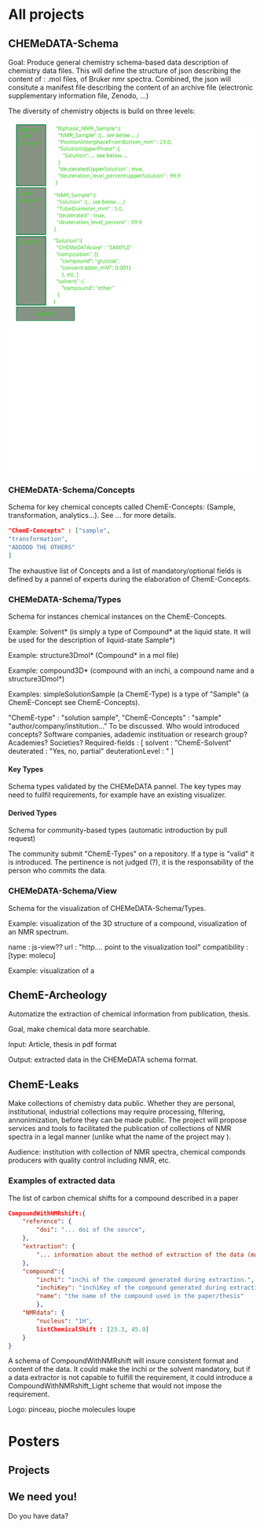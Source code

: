 # All projects

## CHEMeDATA-Schema

Goal: Produce general chemistry schema-based data description of chemistry data files. This will define the structure of json describing the content of : .mol files, of Bruker nmr spectra. Combined, the json will consitute a manifest file describing the content of an archive file (electronic supplementary information file, Zenodo, ...) 

The diversity of chemistry objects is build on three levels:

![missing inage](../images/drawing.svg)


### CHEMeDATA-Schema/Concepts

Schema for key chemical concepts called ChemE-Concepts: (Sample, transformation, analytics...). See ... for more details.

```json
"ChemE-Concepts" : ["sample",
"transformation",
"ADDDDD THE OTHERS"
]
```

The exhaustive list of Concepts and a list of mandatory/optional fields is defined by a pannel of experts during the elaboration of ChemE-Concepts.

### CHEMeDATA-Schema/Types

Schema for instances chemical instances on the ChemE-Concepts.

Example: Solvent* (is simply a type of Compound* at the liquid state. It will be used for the description of liquid-state Sample*)

Example: structure3Dmol* (Compound* in a mol file)

Example: compound3D* (compound with an inchi, a compound name and a structure3Dmol*)

Examples: simpleSolutionSample (a ChemE-Type) is a type of "Sample" (a ChemE-Concept see ChemE-Concepts).


"ChemE-type" : "solution sample",
"ChemE-Concepts" : "sample"
"author/company/institution..." To be discussed. Who would introduced concepts? Software companies, adademic instituation or research group? Academies? Societies?
Required-fields : [
	solvent : "ChemE-Solvent"
	deuterated : "Yes, no, partial"
	deuterationLevel : "
]
#### Key Types

Schema types validated by the CHEMeDATA pannel. The key types may need to fullfil requirements, for example have an existing visualizer.

#### Derived Types

Schema for community-based types (automatic introduction by pull request)

The community submit "ChemE-Types" on a repository. If a type is "valid" it is introduced. The pertinence is not judged (?), it is the responsability of the person who commits the data.

### CHEMeDATA-Schema/View

Schema for the visualization of CHEMeDATA-Schema/Types. 

Example: visualization of the 3D structure of a compound, visualization of an NMR spectrum.

name : js-view??
url : "http.... point to the visualization tool"
compatibility : [type: molecu]


Example: visualization of a 

## ChemE-Archeology

Automatize the extraction of chemical information from publication, thesis. 

Goal, make chemical data more searchable.

Input: Article, thesis in pdf format

Output: extracted data in the CHEMeDATA schema format.

## ChemE-Leaks

Make collections of chemistry data public. Whether they are personal, institutional, industrial collections may require processing, filtering, annonimization, before they can be made public. The project will propose services and tools to facilitated the publication of collections of NMR spectra in a legal manner (unlike what the name of the project may ). 

Audience: institution with collection of NMR spectra, chemical componds producers with quality control including NMR, etc.



### Examples of extracted data

The list of carbon chemical shifts for a compound described in a paper

```json
CompoundWithNMRshift:{
	"reference": {
		"doi": "... doi of the source",
	},
	"extraction": {
		"... information about the method of extraction of the data (manual... software... author...)"
	},
	"compound":{
		"inchi": "inchi of the compound generated during extraction.",
		"inchiKey": "inchiKey of the compound generated during extraction. ?Needed?",
		"name": "the name of the compound used in the paper/thesis"
		},
	"NMRdata": {
		"nucleus": "1H",
		listChemicalShift : [23.3, 45.9]
	}
}
```

A schema of CompoundWithNMRshift will insure consistent format and content of the data. It could make the inchi or the solvent mandatory, but if a data extractor is not capable to fulfill the requirement, it could introduce a CompoundWithNMRshift_Light scheme that would not impose the requirement. 

Logo: pinceau, pioche molecules loupe

# Posters

## Projects

## We need you!

Do you have data?